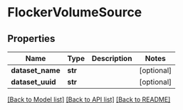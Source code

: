 # FlockerVolumeSource

## Properties
Name | Type | Description | Notes
------------ | ------------- | ------------- | -------------
**dataset_name** | **str** |  | [optional] 
**dataset_uuid** | **str** |  | [optional] 

[[Back to Model list]](../README.md#documentation-for-models) [[Back to API list]](../README.md#documentation-for-api-endpoints) [[Back to README]](../README.md)

